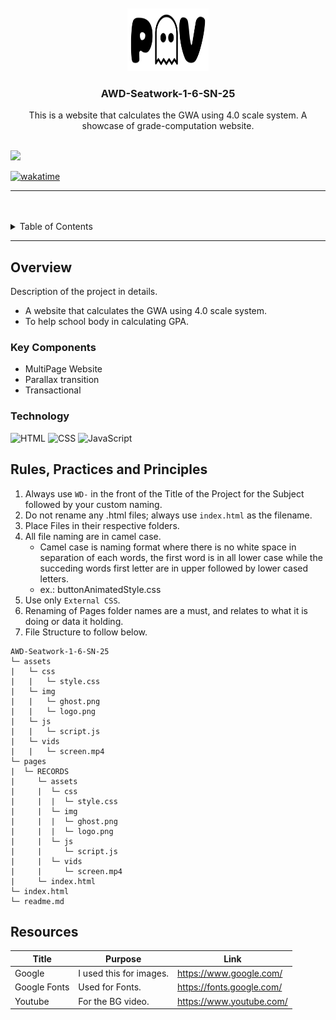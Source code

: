 <a name="readme-top">

<br/>

<br />
<div align="center">
  <a href="https://github.com/kalvxn/">
  <!-- TODO: If you want to add logo or banner you can add it here -->
    <img src="./assets/img/logo.png" alt="logo" width="130" height="100">
  </a>
<!-- TODO: Change Title to the name of the title of your Project -->
  <h3 align="center">AWD-Seatwork-1-6-SN-25</h3>
</div>
<!-- TODO: Make a short description -->
<div align="center">
  This is a website that calculates the GWA using 4.0 scale system. A showcase of grade-computation website.
</div>

<br />

<!-- TODO: Change the zyx-0314 into your github username  -->
<!-- TODO: Change the WD-Template-Project into the same name of your folder -->
![](https://visit-counter.vercel.app/counter.png?page=kalvxn/AWD-Seatwork-1-6-SN-25)

[![wakatime](https://wakatime.com/badge/user/c86f5932-addc-451a-8d0c-9a8089521a5e/project/9490ed61-d663-4f8c-a8f3-b62ac3eb6962.svg)](https://wakatime.com/badge/user/c86f5932-addc-451a-8d0c-9a8089521a5e/project/9490ed61-d663-4f8c-a8f3-b62ac3eb6962)

---

<br />
<br />

<!-- TODO: If you want to add more layers for your readme -->
<details>
  <summary>Table of Contents</summary>
  <ol>
    <li>
      <a href="#overview">Overview</a>
      <ol>
        <li>
          <a href="#key-components">Key Components</a>
        </li>
        <li>
          <a href="#technology">Technology</a>
        </li>
      </ol>
    </li>
    <li>
      <a href="#rule,-practices-and-principles">Rules, Practices and Principles</a>
    </li>
    <li>
      <a href="#resources">Resources</a>
    </li>
  </ol>
</details>

---

## Overview

<!-- TODO: To be changed -->
<!-- The following are just sample -->
Description of the project in details.

- A website that calculates the GWA using 4.0 scale system.
- To help school body in calculating GPA.

### Key Components
<!-- TODO: List of Key Components -->
<!-- The following are just sample -->
- MultiPage Website
- Parallax transition
- Transactional

### Technology
<!-- TODO: List of Technology Used -->
![HTML](https://img.shields.io/badge/HTML-E34F26?style=for-the-badge&logo=html5&logoColor=white)
![CSS](https://img.shields.io/badge/CSS-1572B6?style=for-the-badge&logo=css3&logoColor=white)
![JavaScript](https://img.shields.io/badge/JavaScript-F7DF1E?style=for-the-badge&logo=javascript&logoColor=white)

## Rules, Practices and Principles
1. Always use `WD-` in the front of the Title of the Project for the Subject followed by your custom naming.
2. Do not rename any .html files; always use `index.html` as the filename.
3. Place Files in their respective folders.
4. All file naming are in camel case.
   - Camel case is naming format where there is no white space in separation of each words, the first word is in all lower case while the succeding words first letter are in upper followed by lower cased letters.
   - ex.: buttonAnimatedStyle.css
5. Use only `External CSS`.
6. Renaming of Pages folder names are a must, and relates to what it is doing or data it holding.
7. File Structure to follow below.

```
AWD-Seatwork-1-6-SN-25
└─ assets
|   └─ css
|   |   └─ style.css
|   └─ img
|   |   └─ ghost.png
|   |   └─ logo.png
|   └─ js
|   |   └─ script.js
|   └─ vids
|   |   └─ screen.mp4
└─ pages
|  └─ RECORDS
|     └─ assets
|     |  └─ css
|     |  |  └─ style.css
|     |  └─ img
|     |  |  └─ ghost.png
|     |  |  └─ logo.png
|     |  └─ js
|     |     └─ script.js
|     |  └─ vids
|     |     └─ screen.mp4
|     └─ index.html
└─ index.html
└─ readme.md
```

## Resources

<!-- TODO: Add References -->
| Title | Purpose | Link |
|-|-|-|
| Google | I used this for images. | https://www.google.com/ |
| Google Fonts | Used for Fonts. | https://fonts.google.com/ |
| Youtube | For the BG video. | https://www.youtube.com/ |